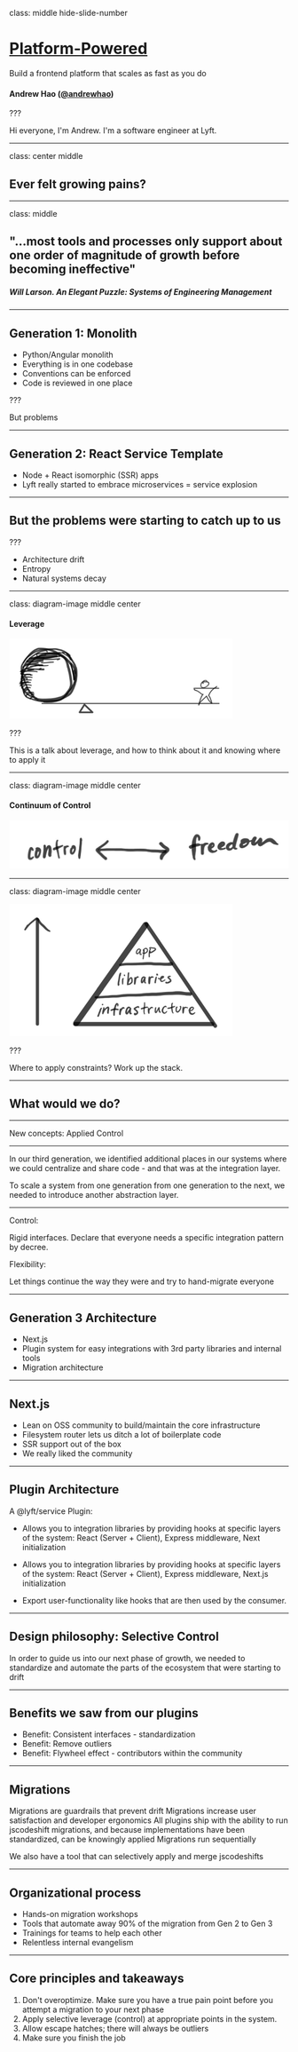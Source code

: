 class: middle hide-slide-number

# <ins>Platform-Powered</ins>

Build a frontend platform that scales as fast as you do

#### Andrew Hao ([@andrewhao](https://www.twitter.com/andrewhao))

???

Hi everyone, I'm Andrew. I'm a software engineer at Lyft.

---

class: center middle

## Ever felt growing pains?

---

class: middle

## "...most tools and processes only support about one order of magnitude of growth before becoming ineffective"

##### Will Larson. *An Elegant Puzzle: Systems of Engineering Management*


---

## Generation 1: Monolith

- Python/Angular monolith
- Everything is in one codebase
- Conventions can be enforced
- Code is reviewed in one place

???

But problems

---


## Generation 2: React Service Template

- Node + React isomorphic (SSR) apps
- Lyft really started to embrace microservices = service explosion

---

## But the problems were starting to catch up to us

???

- Architecture drift
- Entropy
- Natural systems decay

---

class: diagram-image middle center

#### Leverage

<img width="80%" src="./images/leverage.png" />

???

This is a talk about leverage, and how to think about it and knowing where to apply it

---

class: diagram-image middle center

#### Continuum of Control

<img src="./images/control-freedom.jpg" />

---

class: diagram-image middle center

<img width="80%" src="./images/structural-pyramid-arrow.png" />

???

Where to apply constraints? Work up the stack.

---

## What would we do?

---

New concepts: Applied Control


---

In our third generation, we identified additional places in our systems where we could centralize and share code - and that was at the integration layer.

To scale a system from one generation from one generation to the next, we needed to introduce another abstraction layer.

---

Control:

Rigid interfaces. Declare that everyone needs a specific integration pattern by decree.

Flexibility:

Let things continue the way they were and try to hand-migrate everyone

---

## Generation 3 Architecture

- Next.js
- Plugin system for easy integrations with 3rd party libraries and internal tools
- Migration architecture

---

## Next.js

- Lean on OSS community to build/maintain the core infrastructure
- Filesystem router lets us ditch a lot of boilerplate code
- SSR support out of the box
- We really liked the community

---

## Plugin Architecture

A @lyft/service Plugin:

- Allows you to integration libraries by providing hooks at specific layers of the system: React (Server + Client), Express middleware, Next initialization

- Allows you to integration libraries by providing hooks at specific layers of the system: React (Server + Client), Express middleware, Next.js initialization

- Export user-functionality like hooks that are then used by the consumer.

---

## Design philosophy: Selective Control

In order to guide us into our next phase of growth, we needed to standardize and automate the parts of the ecosystem that were starting to drift

---

## Benefits we saw from our plugins

- Benefit: Consistent interfaces - standardization
- Benefit: Remove outliers
- Benefit: Flywheel effect - contributors within the community

---

## Migrations

Migrations are guardrails that prevent drift
Migrations increase user satisfaction and developer ergonomics
All plugins ship with the ability to run jscodeshift migrations, and because implementations have been standardized, can be knowingly applied
Migrations run sequentially

We also have a tool that can selectively apply and merge jscodeshifts

---

## Organizational process

- Hands-on migration workshops
- Tools that automate away 90% of the migration from Gen 2 to Gen 3
- Trainings for teams to help each other
- Relentless internal evangelism

---

## Core principles and takeaways

1. Don't overoptimize. Make sure you have a true pain point before you attempt a migration to your next phase
2. Apply selective leverage (control) at appropriate points in the system.
3. Allow escape hatches; there will always be outliers
4. Make sure you finish the job
